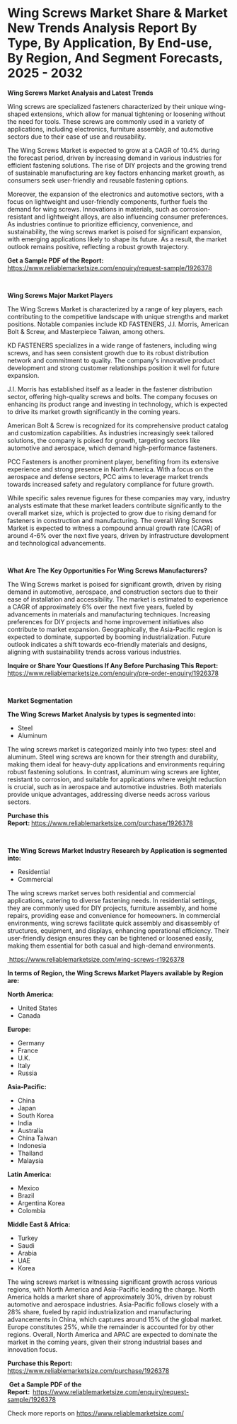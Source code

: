 <p><h1>Wing Screws Market Share & Market New Trends Analysis Report By Type, By Application, By End-use, By Region, And Segment Forecasts, 2025 - 2032</h1></p><p><strong>Wing Screws Market Analysis and Latest Trends</strong></p>
<p><p>Wing screws are specialized fasteners characterized by their unique wing-shaped extensions, which allow for manual tightening or loosening without the need for tools. These screws are commonly used in a variety of applications, including electronics, furniture assembly, and automotive sectors due to their ease of use and reusability. </p><p>The Wing Screws Market is expected to grow at a CAGR of 10.4% during the forecast period, driven by increasing demand in various industries for efficient fastening solutions. The rise of DIY projects and the growing trend of sustainable manufacturing are key factors enhancing market growth, as consumers seek user-friendly and reusable fastening options. </p><p>Moreover, the expansion of the electronics and automotive sectors, with a focus on lightweight and user-friendly components, further fuels the demand for wing screws. Innovations in materials, such as corrosion-resistant and lightweight alloys, are also influencing consumer preferences. As industries continue to prioritize efficiency, convenience, and sustainability, the wing screws market is poised for significant expansion, with emerging applications likely to shape its future. As a result, the market outlook remains positive, reflecting a robust growth trajectory.</p></p>
<p><strong>Get a Sample PDF of the Report:&nbsp;</strong> <a href="https://www.reliablemarketsize.com/enquiry/request-sample/1926378?utm_campaign=1872&utm_medium=2&utm_source=Github&utm_content=ia&utm_term=15012025&utm_id=wing-screws">https://www.reliablemarketsize.com/enquiry/request-sample/1926378</a></p>
<p>&nbsp;</p>
<p><strong>Wing Screws Major Market Players</strong></p>
<p><p>The Wing Screws Market is characterized by a range of key players, each contributing to the competitive landscape with unique strengths and market positions. Notable companies include KD FASTENERS, J.I. Morris, American Bolt & Screw, and Masterpiece Taiwan, among others.</p><p>KD FASTENERS specializes in a wide range of fasteners, including wing screws, and has seen consistent growth due to its robust distribution network and commitment to quality. The company's innovative product development and strong customer relationships position it well for future expansion.</p><p>J.I. Morris has established itself as a leader in the fastener distribution sector, offering high-quality screws and bolts. The company focuses on enhancing its product range and investing in technology, which is expected to drive its market growth significantly in the coming years.</p><p>American Bolt & Screw is recognized for its comprehensive product catalog and customization capabilities. As industries increasingly seek tailored solutions, the company is poised for growth, targeting sectors like automotive and aerospace, which demand high-performance fasteners.</p><p>PCC Fasteners is another prominent player, benefiting from its extensive experience and strong presence in North America. With a focus on the aerospace and defense sectors, PCC aims to leverage market trends towards increased safety and regulatory compliance for future growth.</p><p>While specific sales revenue figures for these companies may vary, industry analysts estimate that these market leaders contribute significantly to the overall market size, which is projected to grow due to rising demand for fasteners in construction and manufacturing. The overall Wing Screws Market is expected to witness a compound annual growth rate (CAGR) of around 4-6% over the next five years, driven by infrastructure development and technological advancements.</p></p>
<p>&nbsp;</p>
<p><strong>What Are The Key Opportunities For Wing Screws Manufacturers?</strong></p>
<p><p>The Wing Screws market is poised for significant growth, driven by rising demand in automotive, aerospace, and construction sectors due to their ease of installation and accessibility. The market is estimated to experience a CAGR of approximately 6% over the next five years, fueled by advancements in materials and manufacturing techniques. Increasing preferences for DIY projects and home improvement initiatives also contribute to market expansion. Geographically, the Asia-Pacific region is expected to dominate, supported by booming industrialization. Future outlook indicates a shift towards eco-friendly materials and designs, aligning with sustainability trends across various industries.</p></p>
<p><strong>Inquire or Share Your Questions If Any Before Purchasing This Report:</strong> <a href="https://www.reliablemarketsize.com/enquiry/pre-order-enquiry/1926378?utm_campaign=1872&utm_medium=2&utm_source=Github&utm_content=ia&utm_term=15012025&utm_id=wing-screws">https://www.reliablemarketsize.com/enquiry/pre-order-enquiry/1926378</a></p>
<p>&nbsp;</p>
<p><strong>Market Segmentation</strong></p>
<p><strong>The Wing Screws Market Analysis by types is segmented into:</strong></p>
<p><ul><li>Steel</li><li>Aluminum</li></ul></p>
<p><p>The wing screws market is categorized mainly into two types: steel and aluminum. Steel wing screws are known for their strength and durability, making them ideal for heavy-duty applications and environments requiring robust fastening solutions. In contrast, aluminum wing screws are lighter, resistant to corrosion, and suitable for applications where weight reduction is crucial, such as in aerospace and automotive industries. Both materials provide unique advantages, addressing diverse needs across various sectors.</p></p>
<p><strong>Purchase this Report:&nbsp;</strong><a href="https://www.reliablemarketsize.com/purchase/1926378?utm_campaign=1872&utm_medium=2&utm_source=Github&utm_content=ia&utm_term=15012025&utm_id=wing-screws">https://www.reliablemarketsize.com/purchase/1926378</a></p>
<p>&nbsp;</p>
<p><strong>The Wing Screws Market Industry Research by Application is segmented into:</strong></p>
<p><ul><li>Residential</li><li>Commercial</li></ul></p>
<p><p>The wing screws market serves both residential and commercial applications, catering to diverse fastening needs. In residential settings, they are commonly used for DIY projects, furniture assembly, and home repairs, providing ease and convenience for homeowners. In commercial environments, wing screws facilitate quick assembly and disassembly of structures, equipment, and displays, enhancing operational efficiency. Their user-friendly design ensures they can be tightened or loosened easily, making them essential for both casual and high-demand environments.</p></p>
<p><a href="https://www.reliablemarketsize.com/wing-screws-r1926378?utm_campaign=1872&utm_medium=2&utm_source=Github&utm_content=ia&utm_term=15012025&utm_id=wing-screws">&nbsp;https://www.reliablemarketsize.com/wing-screws-r1926378</a></p>
<p><strong>In terms of Region, the Wing Screws Market Players available by Region are:</strong></p>
<p>
    <p> <strong> North America: </strong>
        <ul>
            <li>United States</li>
            <li>Canada</li>
        </ul>
        </p> 
    <p> <strong> Europe: </strong>
        <ul>
            <li>Germany</li>
            <li>France</li>
            <li>U.K.</li>
            <li>Italy</li>
            <li>Russia</li>
        </ul>
        </p> 
    <p> <strong> Asia-Pacific: </strong>
        <ul>
            <li>China</li>
            <li>Japan</li>
            <li>South Korea</li>
            <li>India</li>
            <li>Australia</li>
            <li>China Taiwan</li>
            <li>Indonesia</li>
            <li>Thailand</li>
            <li>Malaysia</li>
        </ul>
        </p> 
    <p> <strong> Latin America: </strong>
        <ul>
            <li>Mexico</li>
            <li>Brazil</li>
            <li>Argentina Korea</li>
            <li>Colombia</li>
        </ul>
        </p> 
    <p> <strong> Middle East & Africa: </strong>
        <ul>
            <li>Turkey</li>
            <li>Saudi</li>
            <li>Arabia</li>
            <li>UAE</li>
            <li>Korea</li>
        </ul>
    </p>
    </p>
<p><p>The wing screws market is witnessing significant growth across various regions, with North America and Asia-Pacific leading the charge. North America holds a market share of approximately 30%, driven by robust automotive and aerospace industries. Asia-Pacific follows closely with a 28% share, fueled by rapid industrialization and manufacturing advancements in China, which captures around 15% of the global market. Europe constitutes 25%, while the remainder is accounted for by other regions. Overall, North America and APAC are expected to dominate the market in the coming years, given their strong industrial bases and innovation focus.</p></p>
<p><strong>Purchase this Report: </strong><a href="https://www.reliablemarketsize.com/purchase/1926378?utm_campaign=1872&utm_medium=2&utm_source=Github&utm_content=ia&utm_term=15012025&utm_id=wing-screws">https://www.reliablemarketsize.com/purchase/1926378</a></p>
<p>&nbsp;<strong>Get a Sample PDF of the Report:&nbsp;&nbsp;</strong><a href="https://www.reliablemarketsize.com/enquiry/request-sample/1926378?utm_campaign=1872&utm_medium=2&utm_source=Github&utm_content=ia&utm_term=15012025&utm_id=wing-screws">https://www.reliablemarketsize.com/enquiry/request-sample/1926378</a></p>
<p><strong></strong></p>
<p>Check more reports on <a href="https://www.reliablemarketsize.com/?utm_campaign=1872&utm_medium=2&utm_source=Github&utm_content=ia&utm_term=15012025&utm_id=wing-screws">https://www.reliablemarketsize.com/</a></p>